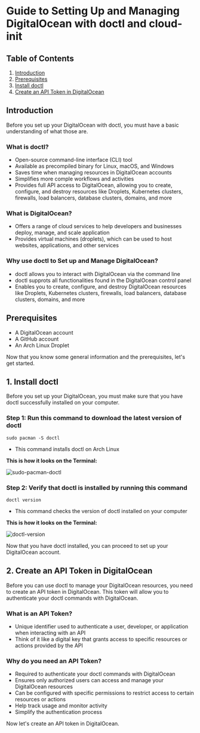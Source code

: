 # Guide to Setting Up and Managing DigitalOcean with doctl and cloud-init

## Table of Contents
1. [Introduction](#introduction)
2. [Prerequisites](#prerequisites)
3. [Install doctl](#1-install-doctl)
4. [Create an API Token in DigitalOcean](#2-create-an-api-token-in-digitalocean)

## Introduction
Before you set up your DigitalOcean with doctl, you must have a basic understanding of what those are. 

### What is doctl?
* Open-source command-line interface (CLI) tool
* Available as precompiled binary for Linux, macOS, and Windows
* Saves time when managing resources in DigitalOcean accounts
* Simplifies more comple workflows and activities
* Provides full API access to DigitalOcean, allowing you to create, configure, and destroy resources like Droplets, Kubernetes clusters, firewalls, load balancers, database clusters, domains, and more

### What is DigitalOcean?
* Offers a range of cloud services to help developers and businesses deploy, manage, and scale application
* Provides virtual machines (droplets), which can be used to host websites, applications, and other services

### Why use doctl to Set up and Manage DigitalOcean?
* doctl allows you to interact with DigitalOcean via the command line
* doctl supprots all functionalities found in the DigitalOcean control panel
* Enables you to create, configure, and destroy DigitalOcean resources like Droplets, Kubernetes clusters, firewalls, load balancers, database clusters, domains, and more

## Prerequisites
* A DigitalOcean account
* A GitHub account
* An Arch Linux Droplet

Now that you know some general information and the prerequisites, let's get started.

## 1. Install doctl
Before you set up your DigitalOcean, you must make sure that you have doctl successfully installed on your computer. 

### Step 1: Run this command to download the latest version of doctl
```sudo pacman -S doctl``` 
* This command installs doctl on Arch Linux

**This is how it looks on the Terminal:**  

![sudo-pacman-doctl](assets/sudo-pacman-doctl.png)

### Step 2: Verify that doctl is installed by running this command
```doctl version```
* This command checks the version of doctl installed on your computer

**This is how it looks on the Terminal:** 

![doctl-version](assets/doctl-version.png)

Now that you have doctl installed, you can proceed to set up your DigitalOcean account.

## 2. Create an API Token in DigitalOcean
Before you can use doctl to manage your DigitalOcean resources, you need to create an API token in DigitalOcean. This token will allow you to authenticate your doctl commands with DigitalOcean.

### What is an API Token?
* Unique identifier used to authenticate a user, developer, or application when interacting with an API
* Think of it like a digital key that grants access to specific resources or actions provided by the API

### Why do you need an API Token?
* Required to authenticate your doctl commands with DigitalOcean
* Ensures only authorized users can access and manage your DigitalOcean resources
* Can be configured with specific permissions to restrict access to certain resources or actions
* Help track usage and monitor activity
* Simplify the authentication process 

Now let's create an API token in DigitalOcean.

